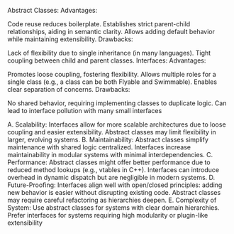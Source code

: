Abstract Classes:
Advantages:

Code reuse reduces boilerplate.
Establishes strict parent-child relationships, aiding in semantic clarity.
Allows adding default behavior while maintaining extensibility.
Drawbacks:

Lack of flexibility due to single inheritance (in many languages).
Tight coupling between child and parent classes.
Interfaces:
Advantages:

Promotes loose coupling, fostering flexibility.
Allows multiple roles for a single class (e.g., a class can be both Flyable and Swimmable).
Enables clear separation of concerns.
Drawbacks:

No shared behavior, requiring implementing classes to duplicate logic.
Can lead to interface pollution with many small interfaces

A. Scalability:
Interfaces allow for more scalable architectures due to loose coupling and easier extensibility.
Abstract classes may limit flexibility in larger, evolving systems.
B. Maintainability:
Abstract classes simplify maintenance with shared logic centralized.
Interfaces increase maintainability in modular systems with minimal interdependencies.
C. Performance:
Abstract classes might offer better performance due to reduced method lookups (e.g., vtables in C++).
Interfaces can introduce overhead in dynamic dispatch but are negligible in modern systems.
D. Future-Proofing:
Interfaces align well with open/closed principles: adding new behavior is easier without disrupting existing code.
Abstract classes may require careful refactoring as hierarchies deepen.
E. Complexity of System:
Use abstract classes for systems with clear domain hierarchies.
Prefer interfaces for systems requiring high modularity or plugin-like extensibility


